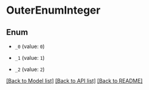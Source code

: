 # OuterEnumInteger
## Enum


* `_0` (value: `0`)

* `_1` (value: `1`)

* `_2` (value: `2`)


[[Back to Model list]](../../README.md#models) [[Back to API list]](../../README.md#api-endpoints) [[Back to README]](../../README.md)
